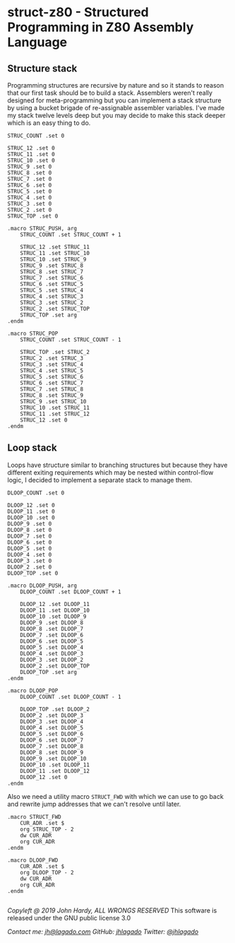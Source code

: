 # struct-z80 - Structured Programming in Z80 Assembly Language

## Structure stack

Programming structures are recursive by nature and so it stands to reason that our first task should be to build a stack. Assemblers weren't really designed for meta-programming but you can implement a stack structure by using a bucket brigade of re-assignable assembler variables. I've made my stack twelve levels deep but you may decide to make this stack deeper which is an easy thing to do.

```
STRUC_COUNT .set 0

STRUC_12 .set 0
STRUC_11 .set 0
STRUC_10 .set 0
STRUC_9 .set 0
STRUC_8 .set 0
STRUC_7 .set 0
STRUC_6 .set 0
STRUC_5 .set 0
STRUC_4 .set 0
STRUC_3 .set 0
STRUC_2 .set 0
STRUC_TOP .set 0

.macro STRUC_PUSH, arg
    STRUC_COUNT .set STRUC_COUNT + 1

    STRUC_12 .set STRUC_11
    STRUC_11 .set STRUC_10
    STRUC_10 .set STRUC_9
    STRUC_9 .set STRUC_8
    STRUC_8 .set STRUC_7
    STRUC_7 .set STRUC_6
    STRUC_6 .set STRUC_5
    STRUC_5 .set STRUC_4
    STRUC_4 .set STRUC_3
    STRUC_3 .set STRUC_2
    STRUC_2 .set STRUC_TOP
    STRUC_TOP .set arg
.endm

.macro STRUC_POP
    STRUC_COUNT .set STRUC_COUNT - 1

    STRUC_TOP .set STRUC_2
    STRUC_2 .set STRUC_3
    STRUC_3 .set STRUC_4
    STRUC_4 .set STRUC_5
    STRUC_5 .set STRUC_6
    STRUC_6 .set STRUC_7
    STRUC_7 .set STRUC_8
    STRUC_8 .set STRUC_9
    STRUC_9 .set STRUC_10
    STRUC_10 .set STRUC_11
    STRUC_11 .set STRUC_12
    STRUC_12 .set 0
.endm
```

## Loop stack

Loops have structure similar to branching structures but because they have different exiting requirements which may be nested within control-flow logic, I decided to implement a separate stack to manage them.

```
DLOOP_COUNT .set 0

DLOOP_12 .set 0
DLOOP_11 .set 0
DLOOP_10 .set 0
DLOOP_9 .set 0
DLOOP_8 .set 0
DLOOP_7 .set 0
DLOOP_6 .set 0
DLOOP_5 .set 0
DLOOP_4 .set 0
DLOOP_3 .set 0
DLOOP_2 .set 0
DLOOP_TOP .set 0

.macro DLOOP_PUSH, arg
    DLOOP_COUNT .set DLOOP_COUNT + 1

    DLOOP_12 .set DLOOP_11
    DLOOP_11 .set DLOOP_10
    DLOOP_10 .set DLOOP_9
    DLOOP_9 .set DLOOP_8
    DLOOP_8 .set DLOOP_7
    DLOOP_7 .set DLOOP_6
    DLOOP_6 .set DLOOP_5
    DLOOP_5 .set DLOOP_4
    DLOOP_4 .set DLOOP_3
    DLOOP_3 .set DLOOP_2
    DLOOP_2 .set DLOOP_TOP
    DLOOP_TOP .set arg
.endm

.macro DLOOP_POP
    DLOOP_COUNT .set DLOOP_COUNT - 1

    DLOOP_TOP .set DLOOP_2
    DLOOP_2 .set DLOOP_3
    DLOOP_3 .set DLOOP_4
    DLOOP_4 .set DLOOP_5
    DLOOP_5 .set DLOOP_6
    DLOOP_6 .set DLOOP_7
    DLOOP_7 .set DLOOP_8
    DLOOP_8 .set DLOOP_9
    DLOOP_9 .set DLOOP_10
    DLOOP_10 .set DLOOP_11
    DLOOP_11 .set DLOOP_12
    DLOOP_12 .set 0
.endm
```

Also we need a utility macro `STRUCT_FWD` with which we can use to go back and rewrite jump addresses that we can't resolve until later.

```
.macro STRUCT_FWD
    CUR_ADR .set $
    org STRUC_TOP - 2
    dw CUR_ADR
    org CUR_ADR
.endm

.macro DLOOP_FWD
    CUR_ADR .set $
    org DLOOP_TOP - 2
    dw CUR_ADR
    org CUR_ADR
.endm


```

_Copyleft @ 2019 John Hardy, ALL WRONGS RESERVED_
This software is released under the GNU public license 3.0

_Contact me: [jh@lagado.com](mailto:jh@lagado.com) GitHub: [jhlagado](http://github.com/jhlagado) Twitter: [@jhlagado](https://twitter.com/jhlagado)_
